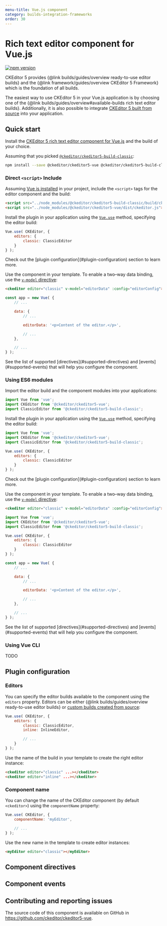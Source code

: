 ```yaml
---
menu-title: Vue.js component
category: builds-integration-frameworks
order: 30
---
```


# Rich text editor component for Vue.js

[![npm version](https://badge.fury.io/js/%40ckeditor%2Fckeditor5-vue.svg)](https://www.npmjs.com/package/@ckeditor/ckeditor5-vue)

CKEditor 5 provides {@link builds/guides/overview ready-to-use editor builds} and the {@link framework/guides/overview CKEditor 5 Framework} which is the foundation of all builds.

The easiest way to use CKEditor 5 in your Vue.js application is by choosing one of the {@link builds/guides/overview#available-builds rich text editor builds}. Additionally, it is also possible to integrate [CKEditor 5 built from source](#integrating-ckeditor-5-from-source) into your application.

## Quick start

Install the [CKEditor 5 rich text editor component for Vue.js](https://www.npmjs.com/package/@ckeditor/ckeditor5-vue) and the build of your choice.

Assuming that you picked [`@ckeditor/ckeditor5-build-classic`](https://www.npmjs.com/package/@ckeditor/ckeditor5-build-classic):

```bash
npm install --save @ckeditor/ckeditor5-vue @ckeditor/ckeditor5-build-classic
```

### Direct `<script>` Include

Assuming [Vue is installed](https://vuejs.org/v2/guide/installation.html) in your project, include the `<script>` tags for the editor component and the build:

```html
<script src="../node_modules/@ckeditor/ckeditor5-build-classic/build/ckeditor.js"></script>
<script src="../node_modules/@ckeditor/ckeditor5-vue/dist/ckeditor.js"></script>
```

Install the plugin in your application using the [`Vue.use`](https://vuejs.org/v2/api/#Vue-use) method, specifying the editor build:

```js
Vue.use( CKEditor, {
	editors: {
		classic: ClassicEditor
	}
} );
```

<info-box>
	Check out the [plugin configuration](#plugin-configuration) section to learn more.
</info-box>

Use the component in your template. To enable a two–way data binding, use the [`v-model` directive](https://vuejs.org/v2/api/#v-model):

```html
<ckeditor editor="classic" v-model="editorData" :config="editorConfig"></ckeditor>
```

```js
const app = new Vue( {
	// ...

	data: {
		// ...

		editorData: '<p>Content of the editor.</p>',

		// ...
	},

	// ...
} );
```

<info-box>
	See the list of supported [directives](#supported-directives) and [events](#supported-events) that will help you configure the component.
</info-box>

### Using ES6 modules

Import the editor build and the component modules into your applications:

```js
import Vue from 'vue';
import CKEditor from '@ckeditor/ckeditor5-vue';
import ClassicEditor from '@ckeditor/ckeditor5-build-classic';
```

Install the plugin in your application using the [`Vue.use`](https://vuejs.org/v2/api/#Vue-use) method, specifying the editor build:

```js
import Vue from 'vue';
import CKEditor from '@ckeditor/ckeditor5-vue';
import ClassicEditor from '@ckeditor/ckeditor5-build-classic';

Vue.use( CKEditor, {
	editors: {
		classic: ClassicEditor
	}
} );
```

<info-box>
	Check out the [plugin configuration](#plugin-configuration) section to learn more.
</info-box>

Use the component in your template. To enable a two–way data binding, use the [`v-model` directive](https://vuejs.org/v2/api/#v-model):

```html
<ckeditor editor="classic" v-model="editorData" :config="editorConfig"></ckeditor>
```

```js
import Vue from 'vue';
import CKEditor from '@ckeditor/ckeditor5-vue';
import ClassicEditor from '@ckeditor/ckeditor5-build-classic';

Vue.use( CKEditor, {
	editors: {
		classic: ClassicEditor
	}
} );

const app = new Vue( {
	// ...

	data: {
		// ...

		editorData: '<p>Content of the editor.</p>',

		// ...
	},

	// ...
} );
```

<info-box>
	See the list of supported [directives](#supported-directives) and [events](#supported-events) that will help you configure the component.
</info-box>

### Using Vue CLI

TODO

## Plugin configuration

### Editors

You can specify the editor builds available to the component using the `editors` property. Editors can be either {@link builds/guides/overview ready-to-use editor builds} or [custom builds created from source](#integrating-ckeditor-5-from-source):

```js
Vue.use( CKEditor, {
	editors: {
		classic: ClassicEditor,
		inline: InlineEditor,

		// ...
	}
} );
```

Use the name of the build in your template to create the right editor instance:

```html
<ckeditor editor="classic" ...></ckeditor>
<ckeditor editor="inline" ...></ckeditor>
```

### Component name

You can change the name of the CKEditor component (by default `<ckeditor>`) using the `componentName` property:

```js
Vue.use( CKEditor, {
	componentName: 'myEditor',

	// ...
} );
```

Use the new name in the template to create editor instances:

```html
<myEditor editor="classic"></myEditor>
```

## Component directives

## Component events

## Contributing and reporting issues

The source code of this component is available on GitHub in https://github.com/ckeditor/ckeditor5-vue.
